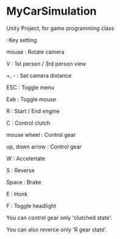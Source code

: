 # MyCarSimulation
Unity Project, for game programming class



-Key setting


mouse   : Rotate camera

V       : 1st person / 3rd person view

+, -    : Set camera distance

ESC     : Toggle menu

Eab     : Toggle mouse

R       : Start / End engine

C       : Control clutch

mouse wheel     : Control gear

up, down arrow  : Control gear

W       : Accelertate

S       : Reverse

Space   : Brake

E       : Honk

F       : Toggle headlight



You can control gear only 'clutched state'.

You can also reverce only 'R gear state'.
